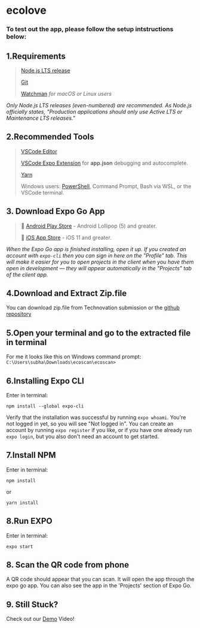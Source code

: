 # ecolove

### To test out the app, please follow the setup intstructions below:

## 1.Requirements

> [Node.js LTS release](https://nodejs.org/en/)
> 
> [Git](https://git-scm.com/)
> 
> [Watchman](https://facebook.github.io/watchman/docs/install#buildinstall) *for macOS or Linux users*

*Only Node.js LTS releases (even-numbered) are recommended. As Node.js officially states, "Production applications should only use Active LTS or Maintenance LTS releases."*

## 2.Recommended Tools
> [VSCode Editor](https://code.visualstudio.com/download)
> 
> [VSCode Expo Extension](https://marketplace.visualstudio.com/items?itemName=byCedric.vscode-expo) for **app.json** debugging and autocomplete.
> 
> [Yarn](https://classic.yarnpkg.com/en/docs/install)
> 
> Windows users: [PowerShell](https://docs.microsoft.com/en-us/powershell/scripting/install/installing-powershell-core-on-windows), Command Prompt, Bash via WSL, or the VSCode terminal.

## 3. Download Expo Go App
> 🤖 [Android Play Store](https://play.google.com/store/apps/details?id=host.exp.exponent) - Android Lollipop (5) and greater.
> 
> 🍎 [iOS App Store](https://apps.apple.com/app/expo-go/id982107779) - iOS 11 and greater.

*When the Expo Go app is finished installing, open it up. If you created an account with ```expo-cli``` then you can sign in here on the "Profile" tab. This will make it easier for you to open projects in the client when you have them open in development — they will appear automatically in the "Projects" tab of the client app.*

## 4.Download and Extract Zip.file 
You can download zip.file from Technovation submission or the [github repository](https://github.com/subhaazrin/ecoscan)

## 5.Open your terminal and go to the extracted file in terminal
For me it looks like this on Windows command prompt:
```C:\Users\subha\Downloads\ecoscan\ecoscan>```

## 6.Installing Expo CLI
Enter in terminal:
```
npm install --global expo-cli
```
Verify that the installation was successful by running ```expo whoami```. You're not logged in yet, so you will see "Not logged in". You can create an account by running ```expo register``` if you like, or if you have one already run ```expo login```, but you also don't need an account to get started.

## 7.Install NPM
Enter in terminal:
```
npm install
```
or
```
yarn install
```

## 8.Run EXPO
Enter in terminal:
```
expo start
```

## 8. Scan the QR code from phone
A QR code should appear that you can scan. It will open the app through the expo go app.
You can also see the app in the 'Projects' section of Expo Go.

## 9. Still Stuck?
Check out our [Demo](https://youtu.be/U10Paa_e3s8) Video!

